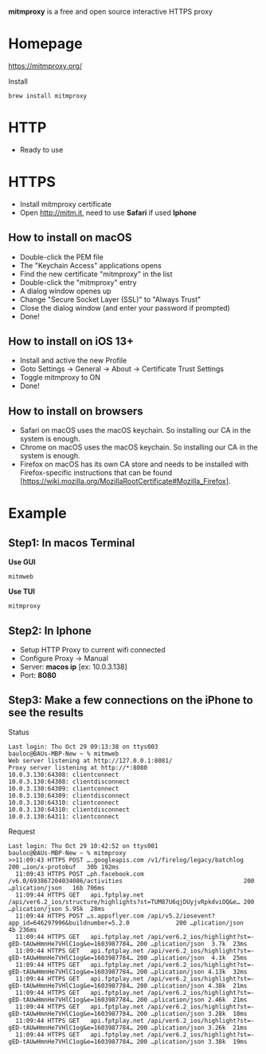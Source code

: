 **mitmproxy** is a free and open source interactive HTTPS proxy

# Homepage
https://mitmproxy.org/

Install
```
brew install mitmproxy
```

# HTTP
- Ready to use

# HTTPS
- Install mitmproxy certificate
- Open http://mitm.it, need to use **Safari** if used **Iphone**

## How to install on macOS
* Double-click the PEM file
* The "Keychain Access" applications opens
* Find the new certificate "mitmproxy" in the list
* Double-click the "mitmproxy" entry
* A dialog window openes up
* Change "Secure Socket Layer (SSL)" to "Always Trust"
* Close the dialog window (and enter your password if prompted)
* Done!

## How to install on iOS 13+
* Install and active the new Profile
* Goto Settings -> General -> About -> Certificate Trust Settings
* Toggle mitmproxy to ON
* Done!

## How to install on browsers
* Safari on macOS uses the macOS keychain. So installing our CA in the system is enough.
* Chrome on macOS uses the macOS keychain. So installing our CA in the system is enough.
* Firefox on macOS has its own CA store and needs to be installed with Firefox-specific instructions that can be found [https://wiki.mozilla.org/MozillaRootCertificate#Mozilla_Firefox].

# Example

## Step1: In macos Terminal

**Use GUI**
```
mitmweb
```
**Use TUI**
```
mitmproxy
```

## Step2: In Iphone
- Setup HTTP Proxy to current wifi connected
- Configure Proxy -> Manual
- Server: **macos ip** [ex: 10.0.3.138]
- Port: **8080**

## Step3: Make a few connections on the iPhone to see the results

Status

```
Last login: Thu Oct 29 09:13:38 on ttys003
bauloc@BAUs-MBP-New ~ % mitmweb
Web server listening at http://127.0.0.1:8081/
Proxy server listening at http://*:8080
10.0.3.130:64308: clientconnect
10.0.3.130:64308: clientdisconnect
10.0.3.130:64309: clientconnect
10.0.3.130:64309: clientdisconnect
10.0.3.130:64310: clientconnect
10.0.3.130:64310: clientdisconnect
10.0.3.130:64311: clientconnect
```

Request

```
Last login: Thu Oct 29 10:42:52 on ttys001
bauloc@BAUs-MBP-New ~ % mitmproxy
>>11:09:43 HTTPS POST ….googleapis.com /v1/firelog/legacy/batchlog                                       200 …ion/x-protobuf   30b 192ms 
  11:09:43 HTTPS POST …ph.facebook.com /v6.0/693867204034086/activities                                  200 …plication/json   16b 706ms 
  11:09:44 HTTPS GET   api.fptplay.net /api/ver6.2_ios/structure/highlights?st=TUM87U6qjDUyjvRpkdviOQ&e… 200 …plication/json 5.95k  28ms 
  11:09:44 HTTPS POST …s.appsflyer.com /api/v5.2/iosevent?app_id=646297996&buildnumber=5.2.0             200 …plication/json    4b 236ms 
  11:09:44 HTTPS GET   api.fptplay.net /api/ver6.2_ios/highlight?st=-gED-tAUwHmnHe7VHlC1og&e=1603987784… 200 …plication/json  3.7k  23ms 
  11:09:44 HTTPS GET   api.fptplay.net /api/ver6.2_ios/highlight?st=-gED-tAUwHmnHe7VHlC1og&e=1603987784… 200 …plication/json  4.1k  25ms 
  11:09:44 HTTPS GET   api.fptplay.net /api/ver6.2_ios/highlight?st=-gED-tAUwHmnHe7VHlC1og&e=1603987784… 200 …plication/json 4.13k  32ms 
  11:09:44 HTTPS GET   api.fptplay.net /api/ver6.2_ios/highlight?st=-gED-tAUwHmnHe7VHlC1og&e=1603987784… 200 …plication/json 4.38k  21ms 
  11:09:44 HTTPS GET   api.fptplay.net /api/ver6.2_ios/highlight?st=-gED-tAUwHmnHe7VHlC1og&e=1603987784… 200 …plication/json 2.46k  21ms 
  11:09:44 HTTPS GET   api.fptplay.net /api/ver6.2_ios/highlight?st=-gED-tAUwHmnHe7VHlC1og&e=1603987784… 200 …plication/json 3.28k  18ms 
  11:09:44 HTTPS GET   api.fptplay.net /api/ver6.2_ios/highlight?st=-gED-tAUwHmnHe7VHlC1og&e=1603987784… 200 …plication/json 3.26k  21ms 
  11:09:44 HTTPS GET   api.fptplay.net /api/ver6.2_ios/highlight?st=-gED-tAUwHmnHe7VHlC1og&e=1603987784… 200 …plication/json 3.38k  19ms 
```
